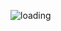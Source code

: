![loading](https://user-images.githubusercontent.com/61577469/141534279-e6dfd6d4-411a-4b88-a165-c9055939f0ef.png)
